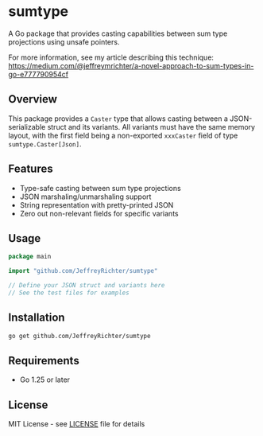 # sumtype

A Go package that provides casting capabilities between sum type projections using unsafe pointers.

For more information, see my article describing this technique:
https://medium.com/@jeffreymrichter/a-novel-approach-to-sum-types-in-go-e777790954cf

## Overview

This package provides a `Caster` type that allows casting between a JSON-serializable struct and its variants. All variants must have the same memory layout, with the first field being a non-exported `xxxCaster` field of type `sumtype.Caster[Json]`.

## Features

- Type-safe casting between sum type projections
- JSON marshaling/unmarshaling support
- String representation with pretty-printed JSON
- Zero out non-relevant fields for specific variants

## Usage

```go
package main

import "github.com/JeffreyRichter/sumtype"

// Define your JSON struct and variants here
// See the test files for examples
```

## Installation

```bash
go get github.com/JeffreyRichter/sumtype
```

## Requirements

- Go 1.25 or later

## License

MIT License - see [LICENSE](LICENSE) file for details